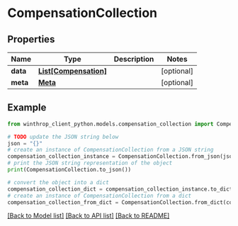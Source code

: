 # CompensationCollection


## Properties

Name | Type | Description | Notes
------------ | ------------- | ------------- | -------------
**data** | [**List[Compensation]**](Compensation.md) |  | [optional] 
**meta** | [**Meta**](Meta.md) |  | [optional] 

## Example

```python
from winthrop_client_python.models.compensation_collection import CompensationCollection

# TODO update the JSON string below
json = "{}"
# create an instance of CompensationCollection from a JSON string
compensation_collection_instance = CompensationCollection.from_json(json)
# print the JSON string representation of the object
print(CompensationCollection.to_json())

# convert the object into a dict
compensation_collection_dict = compensation_collection_instance.to_dict()
# create an instance of CompensationCollection from a dict
compensation_collection_from_dict = CompensationCollection.from_dict(compensation_collection_dict)
```
[[Back to Model list]](../README.md#documentation-for-models) [[Back to API list]](../README.md#documentation-for-api-endpoints) [[Back to README]](../README.md)


